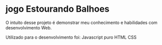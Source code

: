 # jogo Estourando Balhoes
O intuito desse projeto é demonstrar meu conhecimento e habilidades com desenvolvimento Web.

Utilizado para o desenvolvimento foi:
Javascript puro
HTML
CSS 


